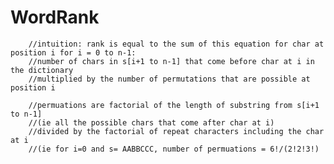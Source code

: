 # WordRank

		//intuition: rank is equal to the sum of this equation for char at position i for i = 0 to n-1:
		//number of chars in s[i+1 to n-1] that come before char at i in the dictionary
		//multiplied by the number of permutations that are possible at position i
		
		//permuations are factorial of the length of substring from s[i+1 to n-1] 
		//(ie all the possible chars that come after char at i)
		//divided by the factorial of repeat characters including the char at i
		//(ie for i=0 and s= AABBCCC, number of permuations = 6!/(2!2!3!) 
